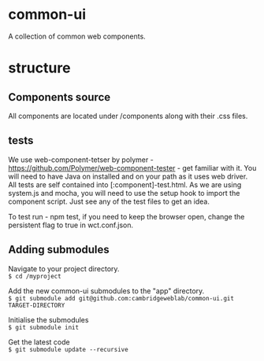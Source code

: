 # common-ui
A collection of common web components.

# structure
## Components source
All components are located under /components along with their .css files.

## tests
We use web-component-tetser by polymer - https://github.com/Polymer/web-component-tester - get familiar with it. You will need to have Java on installed and on your path as it uses web driver.
All tests are self contained into [:component]-test.html. As we are using system.js and mocha, you will need to use the setup hook to import the component script. Just see any of the test files to get an idea.

To test run - npm test, if you need to keep the browser open, change the persistent flag to true in wct.conf.json.

## Adding submodules

Navigate to your project directory.  
```$ cd /myproject```

Add the new common-ui submodules to the "app" directory.  
```$ git submodule add git@github.com:cambridgeweblab/common-ui.git TARGET-DIRECTORY```

Initialise the submodules  
```$ git submodule init```

Get the latest code  
```$ git submodule update --recursive```
